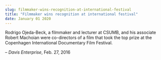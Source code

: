 ```yaml
---
slug: filmmaker-wins-recognition-at-international-festival
title: "Filmmaker wins recognition at international festival"
date: January 01 2020
---
```


 
<p>
  Rodrigo Ojeda&#45;Beck, a filmmaker and lecturer at CSUMB, and his associate
  Robert Machoian were co&#45;directors of a film that took the top prize at the
  Copenhagen International Documentary Film Festival.
</p>
<p>– <em>Davis Enterprise</em>, Feb. 27, 2016</p>
 
